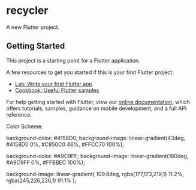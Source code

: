 # recycler

A new Flutter project.

## Getting Started

This project is a starting point for a Flutter application.

A few resources to get you started if this is your first Flutter project:

- [Lab: Write your first Flutter app](https://flutter.dev/docs/get-started/codelab)
- [Cookbook: Useful Flutter samples](https://flutter.dev/docs/cookbook)

For help getting started with Flutter, view our
[online documentation](https://flutter.dev/docs), which offers tutorials,
samples, guidance on mobile development, and a full API reference.

Color Scheme:

background-color: #4158D0;
background-image: linear-gradient(43deg, #4158D0 0%, #C850C0 46%, #FFCC70 100%);

background-color: #A9C9FF;
background-image: linear-gradient(180deg, #A9C9FF 0%, #FFBBEC 100%);

background-image: linear-gradient( 109.6deg, rgba(177,173,219,1) 11.2%, rgba(245,226,226,1) 91.1% );
